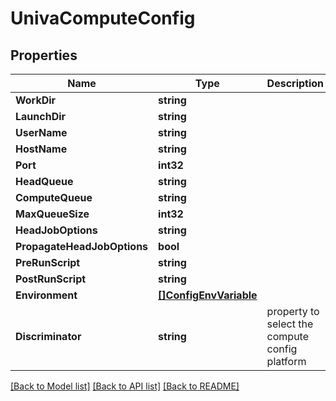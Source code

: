# UnivaComputeConfig

## Properties

Name | Type | Description | Notes
------------ | ------------- | ------------- | -------------
**WorkDir** | **string** |  | [optional] 
**LaunchDir** | **string** |  | [optional] 
**UserName** | **string** |  | [optional] 
**HostName** | **string** |  | [optional] 
**Port** | **int32** |  | [optional] 
**HeadQueue** | **string** |  | [optional] 
**ComputeQueue** | **string** |  | [optional] 
**MaxQueueSize** | **int32** |  | [optional] 
**HeadJobOptions** | **string** |  | [optional] 
**PropagateHeadJobOptions** | **bool** |  | [optional] 
**PreRunScript** | **string** |  | [optional] 
**PostRunScript** | **string** |  | [optional] 
**Environment** | [**[]ConfigEnvVariable**](ConfigEnvVariable.md) |  | [optional] 
**Discriminator** | **string** | property to select the compute config platform | [optional] [readonly] 

[[Back to Model list]](../README.md#documentation-for-models) [[Back to API list]](../README.md#documentation-for-api-endpoints) [[Back to README]](../README.md)


